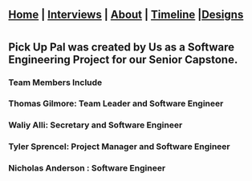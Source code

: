 ## [Home](/) | [Interviews](/tabs/interviews) | [About](/tabs/about) | [Timeline](/tabs/timeline) |[Designs](/tabs/Design)
#
## Pick Up Pal was created by Us as a Software Engineering Project for our Senior Capstone.
### Team Members Include 
### Thomas Gilmore: Team Leader and Software Engineer 
### Waliy Alli: Secretary and Software Engineer
### Tyler Sprencel: Project Manager and Software Engineer
### Nicholas Anderson : Software Engineer
<script src="http://code.jquery.com/jquery-1.4.2.min.js"></script> <script> var x = document.getElementsByClassName("site-footer-credits"); setTimeout(() => { x[0].remove(); }, 10); </script>
